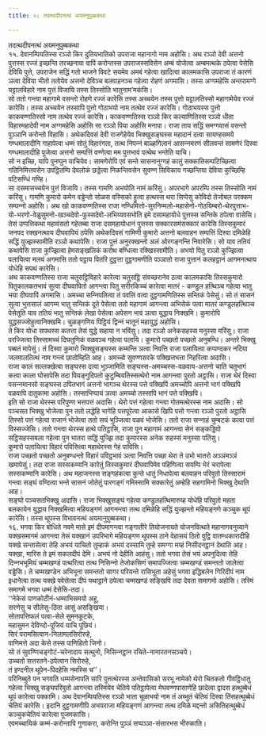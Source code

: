 ```yaml
---
title: ०८ तदत्थदीपनत्थं अयमनुपुब्बकथा

---
```

तदत्थदीपनत्थं अयमनुपुब्बकथा  
१५. देवानम्पियतिस्स रञ्‍ञो किर दुतियभातिको उपराजा महानागो नाम अहोसि। अथ रञ्‍ञो देवी अत्तनो पुत्तस्स रज्‍जं इच्छन्ति तरच्छनावा वापिं करोन्तस्स उपराजस्सविसेन अम्बं योजेत्वा अम्बमत्थके ठपेत्वा पेसेसि देवियि पुत्ते, उपराजेन सद्धिं गतो भाजने विवटे सयमेव अमबं गहेत्वा खादित्वा कालमकासि उपराजा तं कारणं ञत्वा देविया भीतो ततोयेव अत्तनो देविञ्‍च बलवाहनञ्‍च गहेत्वा रोहणं अगमासि। तस्स अग्गमहेसि अन्तरामग्गे यट्टालविहारे नाम पुत्तं विजायि तस्स तिस्सोति भातुनाम’मकंसि।  
सो ततो गन्त्वा महागामे वसन्तो रोहणे रज्‍जं कारेसि तस्स अच्‍चयेन तस्स पुत्तो यट्टालतिस्सो महागामेयेव रज्‍जं कारेसि। तस्स अच्‍चयेन तस्सापि पुत्तो गोठाभयो नाम तत्थेव रज्‍जं कारेसि। गोठाभयस्स पुत्तो काकवण्णतिस्सो नाम तत्थेव रज्‍जं कारेसि। काकवण्णतिस्स रञ्‍ञो किर कल्याणितिस्स रञ्‍ञो धीता विहारमहादेवी नाम अग्गमहेसि अहोसि सा रञ्‍ञो पिया अहोसि मनापा। राजा ताय सद्धिं समग्गवासं वसन्तो पुञ्‍ञानि करोन्तो विहासि। अथेकदिवसं देवी राजगेहेयेव भिक्खुसङ्घस्स महादानं दत्वा सायण्हसमये गण्धमालादीनि गाहापेत्वा धम्मं सोतुं विहारंगता, तत्थ निपन्‍नं बाळ्हगिलानं आसन्‍नमरणं सीलवन्तं सामणेरं दिस्वा गण्धमालादीहि पूजेत्वा अत्तनो सम्पत्तिं वण्णेत्वा मम पुत्तभावं पत्थेथ भन्तेति याचि।  
सो न इच्छि, यापि पुनप्पुन याचियेव। सामणेरोपि एवं सन्ते सासनानुग्गहं कातुं सक्‍कातिसम्पटिच्छित्वा गतिनिमित्तवसेन उपट्ठितम्पि देवलोकं छड्डेत्वा निकन्तिवसेन सुवण्ण सिविकाय गच्छन्तिया देविया कुच्छिम्हि पटिसण्धिं गण्हि।  
सा दसमासच्‍चयेन पुत्तं विजायि। तस्स गामणि अभयोति नामं करिंसु। अपरभागे अपरम्पि तस्स तिस्सोति नामं करिंसु। गामणि कुमारो कमेन वड्ढेन्तो सोळस वस्सिको हुत्वा हत्थस्स थरा सिप्पेसु कोविदो तेजोबल परक्‍कम सम्पन्‍नो अहोसि। अथ खो काकवण्णतिस्स राजा नण्धिमित्तो-सुरनिम्मलो-महासेनो-गोठयिम्बरो-थेरपुत्ताभ- यो-भरणो-वेळुसुमनो-खञ्‍चदेवो-फुस्सदेवो-लभिय्यवसभोति इमे दसामहायोधे पुत्तस्स सन्तिके ठपेत्वा वासेसि।  
तेसं उप्पत्तिकथा महावंसतो गहेतब्बा राजा दसमहायोधानं पुत्तस्स सक्‍कारसमंसक्‍कारं कारेसि तिस्सकुमारं जनपद रक्खनत्थाय दीघवापियं ठपेसि अथेकदिवसं गामिणी कुमारो अत्तनो बलवाहन सम्पत्तिं दिस्वा दमिळेहि सद्धिं युज्झस्सामीति रञ्‍ञो कथापेसि। राजा पुत्तं अनुरक्खन्तो अलं ओरगङ्गन्ति निवारेसि। सो याव ततियं कथापेसि राजा कुज्झित्वा हेमसङ्खलिकं करोथ बण्धित्वा रक्खिस्सामीति। अभयो पितु रञ्‍ञो कुज्झित्वा पलायित्वा मलयं अगमासि ततो पट्ठाय पितरि दुट्ठत्ता दुट्ठगामणीति पञ्‍ञातो राजा पुत्तानं कलहट्ठानं आगमनत्थाय योधेहि सपथं कारेसि।  
अथ काकवण्णतिस्स राजा चतुसट्ठिविहारे कारेत्वा चतुसट्ठि संवच्छरानेव ठत्वा कालमकासि तिस्सकुमारो पितुकालकतभावं सुत्वा दीघवापितो आगन्त्वा पितु सरीरकिच्‍चं कारेत्वा मातरं - कण्डुल हत्थिञ्‍च गहेत्वा भातु भया दीघवापिं अगमासि। अमच्‍चा सन्‍निपतित्वा तं पवत्तिं वत्वा दुट्ठगामणितिस्स सन्तिकं पेसेसुं। सो तं सासनं सुत्वा भुत्तसालं आगम्म भातु सन्तिकं दूते पेसेत्वा ततो महागामं आगन्त्वा अभिसेकं पत्वा मातरं कण्डुलहत्थिञ्‍च पेसेतूति याव ततियं भातु सन्तिकं लेखा पेसेत्वा अपेसन भावं ञत्वा युद्धाय निक्खमि। कुमारोपि युद्धसज्‍जोहुत्वानिक्खमि। चुळङ्गणिय पिट्ठियं द्विन्‍नं भातूनं महायुद्धं अहोसि।  
ते किर योधा सपथस्स कतत्ता तेसं युद्धे सहाया न भविंसु। तदा रञ्‍ञो अनेकसहस्स मनुस्सा मरिंसु। राजा परज्‍जित्वा तिस्सामच्‍चं दिघतुणिकं वळवञ्‍च गहेत्वा पलायि। कुमारो पच्छतो पच्छतो अनुबण्धि। अन्तरे भिक्खु पब्बतं मापेसुं। तं दिस्वा कुमारो भिक्खुसङ्घस्स कम्मन्ति ञत्वा निवत्ति राजा पलायित्वा कप्पण्दकर नदिया जलमालतित्थं नाम गन्त्वं छातोम्हिति आह। अमच्‍चो सुवण्णसरके पक्खित्तभत्ता निहरित्वा अदासि।  
राजा कालं सल्‍लक्खेत्वा सङ्घस्स दत्वा भुञ्‍जामिति सङ्घस्स-अमच्‍चस्स-वळवाय-अत्तनो चाति चतुभागं कत्वा काला घोसापेसि तदा पियङ्गुदिपतो कुटुम्बियतिस्सत्थेरो नाम आगन्त्वा पुरतो अट्ठासि। राजा थेरं दिस्वा पसन्‍नमानसो सङ्घस्स ठपितभागं अत्तनो भागञ्‍च थेरस्स पत्ते पक्खिपिं अमच्‍चोपि अत्तनो भागं पक्खिपि वळवापि दातुकामा अहोसि। तस्साभिप्पायं ञत्वा अमच्‍चो तस्सापि भागं पत्ते पक्खिपि।  
इति सो राजा थेरस्स परिपुण्ण भत्तपत्तं अदासि। थेरो पत्तं गहेत्वा गन्त्वा गोतमत्थेरस्स नाम अदासि। सो पञ्‍चसत भिक्खु भोजेत्वा पुन ततो लद्धेहि भागेहि पत्तपूरेत्वा आकासे खिपि पत्तो गन्त्वा रञ्‍ञो पुरतो अट्ठासि तिस्सो पत्तं गहेत्वा राजानं भोजेत्वा ततो सयं भुञ्‍जित्वा वळवं भोजेसि। ततो राजा सन्‍नाहं चुम्बटकं कत्वा पत्तं विस्सज्‍जेसि। ततो गन्त्वा थेरस्स हत्थे पतिट्ठासि, राजा पुन महागामं आगन्त्वा सेनं सङ्कड्डिवो सट्ठिसहस्सबला गहेत्वा पुन भातरा सद्धिं युज्झि तदा कुमारस्स अनेक सहस्सं मनुस्सा पतिंसु।  
कुमारो पलायित्वा विहारं पविसित्वा महाथेरस्स गेहं पाविसि।  
राजा पच्छतो पच्छतो अनुबण्धन्तो विहारं पविट्ठभावं ञत्वा निवत्ति पच्छा थेरा ते उभो भातरो अञ्‍ञमञ्‍ञं खमापेसुं। तदा राजा सस्सकम्मानि कारेतुं तिस्सकुमारं दीघवापिमेव पहिणित्वा सयम्पि भेरं चरापेत्वा सस्सकम्मानि कारेसि। अथ महाजनस्स सङ्गहंकत्वा कुन्ते धातुं निधापेत्वा बलवाहन परिवुतो तिस्सारामं गन्त्वा सङ्घं वण्दित्वा भन्ते सासनं जोतेतुं पारगङ्गं गमिस्सामि सक्‍कारेतुं अम्हेहि सहगामिनो भिक्खु देथाति आह।  
सङ्घो पञ्‍चसतभिक्खु अदासि। राजा भिक्खुसङ्घं गहेत्वा कण्डुलहत्थिमारुय्ह योधेहि परिवुतो महता बलकायेन युद्धाय निक्खमित्वा महियङ्गणं आगनन्त्वा तत्थ दमिळेहि सद्धिं युज्झन्तो महियङ्गणे कञ्‍चुक थूपं कारेसि। तस्स थूपस्स विभावनत्थं अयमानुपुब्बकथा।  
१६. भगवा किर बोधिते नवमे मासे इमं दीपमागन्त्वा गङ्गातीरे तियोजनायते योजनवित्थते महानागवनुय्याने यक्खसमागमं आगन्त्वा तेसं यक्खानं उपरिभागे महियङ्गण थूपस्स ठाने वेहासयं ठितो वुट्ठि वातण्धकारादीहि यक्खे सन्तासेत्वा तेहि अभयं याचितो तुम्हाकं अभयं दस्सामि तुम्हे समग्गा मय्हं निसीदनट्ठानं देथाति आह।  
यक्खा, मारिस ते इमं सकलदीपं देमि। अभयं नो देहीति आहंसु। ततो भगवा तेसं भयं अपनुदित्वा तेहि दिन्‍नभभूमियं चम्मखण्डं पत्थरित्वा तत्थ निसिन्‍नो तेजोकसिणं समापज्‍जित्वा चम्मखण्डं समन्ततो जालेत्वा वड्ढेसि। ते चम्मखण्डेन अभिभूना समन्ततो सागर परियन्ते रासिभूता अहेसुं भगवा इद्धिबलेन गिरिदीपं नाम इधानेत्वा तत्थ यक्खे पवेसेत्वा दीपं यथाट्ठाने ठपेत्वा चम्मखण्डं सङ्खिपि तदा देवता समागमो अहोसि। तस्मिं समागमे भगवा धम्मं देसेसि-तदा।  
‘‘नेकेसं पाणकोटीनं-धम्माभिसमयो अहू,  
सरणेसु च सीलेसु-ठिता आसुं असङ्खिया।  
सोतापत्तिफलं पत्वा-सेले सुमनकूटके,  
महासुमन देविण्दो-पूजियं याचि पूछियं।  
सिरं परामसित्वान-निलामलसिरोरुहे,  
पाणिमत्ते अदा केसे तस्स पाणिहितो जिनो।  
सो तं सुवण्णिचङ्गोटं-चरेनादाय सत्थुनो, निसिन्‍नट्ठान रचिते-नानारतनसञ्‍चये।  
उच्‍चतो सत्तरतने-ठपेत्वान सिरोरुहे,  
तं इण्दनील थूपेन-पिदहेसि नमस्सि च’’।  
परिनिब्बुते पन भगवति धम्मसेनापति सारि पुत्तत्थेरस्स अन्तेवासिको सरभू नामेको थेरो चितकतो गीवट्ठिधातु गहेत्वा भिक्खु सङ्घपरिवुतो आगन्त्वा तस्मिंयेव चेतिये पतिट्ठापेत्वा मेघवण्णपासाणेहि छादेत्वा द्वादस हत्थुब्बेधं थूपं कारेत्वा पक्‍कामि। अथ देवानम्पियतिस्स रञ्‍ञो भाता चूळाभयो नाम तं अब्भुतं चेतियं दिस्वा तिंसहत्थुब्बेधं चेतियं कारेसि। इदानि दुट्ठगामणीपि अभयराजा महियङ्गणं आगन्त्वा तत्थ दमिळे मद्दन्तो असितिहत्थुब्बेधं कञ्‍चुकचेतियं कारेत्वा पूजमकासि।  
एवमच्‍चायिकं कम्मं-करोन्तापि गुणाकरा, करोन्ति पुञ्‍ञं सप्पञ्‍ञा-संसारभस भीरुकाति।  